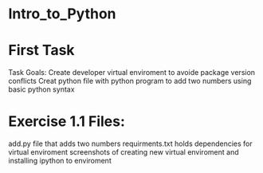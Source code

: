 # Intro_to_Python
 
# First Task


Task Goals:
Create developer virtual enviroment to avoide package version conflicts
Creat python file with python program to add two numbers using basic python syntax


# Exercise 1.1 Files:
add.py file that adds two numbers
requirments.txt holds dependencies for virtual enviroment
screenshots of creating new virtual enviroment and installing ipython to enviroment
